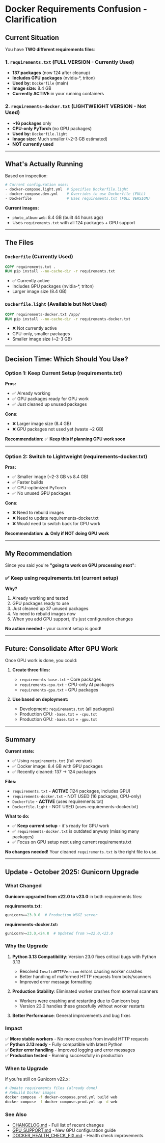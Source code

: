 # Docker Requirements Confusion - Clarification

## Current Situation

You have **TWO different requirements files**:

### 1. `requirements.txt` (FULL VERSION - Currently Used)
- **137 packages** (now 124 after cleanup)
- **Includes GPU packages** (nvidia-*, triton)
- **Used by:** `Dockerfile` (main)
- **Image size:** 8.4 GB
- **Currently ACTIVE** in your running containers

### 2. `requirements-docker.txt` (LIGHTWEIGHT VERSION - Not Used)
- **~16 packages** only
- **CPU-only PyTorch** (no GPU packages)
- **Used by:** `Dockerfile.light`
- **Image size:** Much smaller (~2-3 GB estimated)
- **NOT currently used**

---

## What's Actually Running

Based on inspection:

```bash
# Current configuration uses:
- docker-compose.light.yml  # Specifies Dockerfile.light
- docker-compose.dev.yml    # Overrides to use Dockerfile (FULL)
- Dockerfile                # Uses requirements.txt (FULL VERSION)
```

**Current images:**
- `photo_album-web`: 8.4 GB (built 44 hours ago)
- Uses `requirements.txt` with all 124 packages + GPU support

---

## The Files

### `Dockerfile` (Currently Used)
```dockerfile
COPY requirements.txt .
RUN pip install --no-cache-dir -r requirements.txt
```
- ✅ Currently active
- Includes GPU packages (nvidia-*, triton)
- Larger image size (8.4 GB)

### `Dockerfile.light` (Available but Not Used)
```dockerfile
COPY requirements-docker.txt /app/
RUN pip install --no-cache-dir -r requirements-docker.txt
```
- ❌ Not currently active
- CPU-only, smaller packages
- Smaller image size (~2-3 GB)

---

## Decision Time: Which Should You Use?

### Option 1: Keep Current Setup (requirements.txt)
**Pros:**
- ✅ Already working
- ✅ GPU packages ready for GPU work
- ✅ Just cleaned up unused packages

**Cons:**
- ❌ Larger image size (8.4 GB)
- ❌ GPU packages not used yet (waste ~2 GB)

**Recommendation:** ✅ **Keep this if planning GPU work soon**

---

### Option 2: Switch to Lightweight (requirements-docker.txt)
**Pros:**
- ✅ Smaller image (~2-3 GB vs 8.4 GB)
- ✅ Faster builds
- ✅ CPU-optimized PyTorch
- ✅ No unused GPU packages

**Cons:**
- ❌ Need to rebuild images
- ❌ Need to update requirements-docker.txt
- ❌ Would need to switch back for GPU work

**Recommendation:** ⚠️ **Only if NOT doing GPU work**

---

## My Recommendation

Since you said you're **"going to work on GPU processing next"**:

### ✅ **Keep using requirements.txt (current setup)**

**Why?**
1. Already working and tested
2. GPU packages ready to use
3. Just cleaned up 37 unused packages
4. No need to rebuild images now
5. When you add GPU support, it's just configuration changes

**No action needed** - your current setup is good!

---

## Future: Consolidate After GPU Work

Once GPU work is done, you could:

1. **Create three files:**
   - `requirements-base.txt` - Core packages
   - `requirements-cpu.txt` - CPU-only AI packages
   - `requirements-gpu.txt` - GPU packages
   
2. **Use based on deployment:**
   - Development: `requirements.txt` (all packages)
   - Production CPU: `-base.txt` + `-cpu.txt`
   - Production GPU: `-base.txt` + `-gpu.txt`

---

## Summary

**Current state:**
- ✅ Using `requirements.txt` (full version)
- ✅ Docker image: 8.4 GB with GPU packages
- ✅ Recently cleaned: 137 → 124 packages

**Files:**
- `requirements.txt` - **ACTIVE** (124 packages, includes GPU)
- `requirements-docker.txt` - NOT USED (16 packages, CPU-only)
- `Dockerfile` - **ACTIVE** (uses requirements.txt)
- `Dockerfile.light` - NOT USED (uses requirements-docker.txt)

**What to do:**
- ✅ **Keep current setup** - it's ready for GPU work
- ✅ `requirements-docker.txt` is outdated anyway (missing many packages)
- ✅ Focus on GPU setup next using current requirements.txt

**No changes needed!** Your cleaned `requirements.txt` is the right file to use.

---

## Update - October 2025: Gunicorn Upgrade

### What Changed

**Gunicorn upgraded from v22.0 to v23.0** in both requirements files:

**requirements.txt:**
```python
gunicorn==23.0.0  # Production WSGI server
```

**requirements-docker.txt:**
```python
gunicorn>=23.0,<24.0  # Updated from >=22.0,<23.0
```

### Why the Upgrade

1. **Python 3.13 Compatibility**: Version 23.0 fixes critical bugs with Python 3.13
   - Resolved `InvalidHTTPVersion` errors causing worker crashes
   - Better handling of malformed HTTP requests from bots/scanners
   - Improved error message formatting

2. **Production Stability**: Eliminated worker crashes from external scanners
   - Workers were crashing and restarting due to Gunicorn bug
   - Version 23.0 handles these gracefully without worker restarts

3. **Better Performance**: General improvements and bug fixes

### Impact

✅ **More stable workers** - No more crashes from invalid HTTP requests  
✅ **Python 3.13 ready** - Fully compatible with latest Python  
✅ **Better error handling** - Improved logging and error messages  
✅ **Production tested** - Running successfully in production

### When to Upgrade

If you're still on Gunicorn v22.x:
```bash
# Update requirements files (already done)
# Rebuild Docker images
docker compose -f docker-compose.prod.yml build web
docker compose -f docker-compose.prod.yml up -d web
```

### See Also

- [CHANGELOG.md](../../CHANGELOG.md) - Full list of recent changes
- [GPU_SUPPORT.md](GPU_SUPPORT.md) - New GPU configuration guide
- [DOCKER_HEALTH_CHECK_FIX.md](DOCKER_HEALTH_CHECK_FIX.md) - Health check improvements

